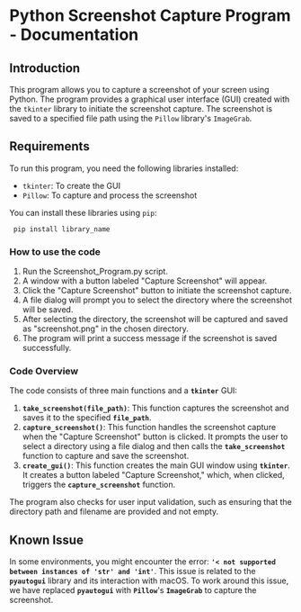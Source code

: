 # Python Screenshot Capture Program - Documentation

## Introduction
This program allows you to capture a screenshot of your screen using Python. The program provides a graphical user interface (GUI) created with the `tkinter` library to initiate the screenshot capture. The screenshot is saved to a specified file path using the `Pillow` library's `ImageGrab`.

## Requirements
To run this program, you need the following libraries installed:
- `tkinter`: To create the GUI
- `Pillow`: To capture and process the screenshot

You can install these libraries using `pip`:

``` pip install library_name```

### How to use the code 
1. Run the Screenshot_Program.py script.
2. A window with a button labeled "Capture Screenshot" will appear.
3. Click the "Capture Screenshot" button to initiate the screenshot capture.
4. A file dialog will prompt you to select the directory where the screenshot will be saved.
5. After selecting the directory, the screenshot will be captured and saved as "screenshot.png" in the chosen directory.
6. The program will print a success message if the screenshot is saved successfully.

### Code Overview
The code consists of three main functions and a **`tkinter`** GUI:

1. **`take_screenshot(file_path)`**: This function captures the screenshot and saves it to the specified **`file_path`**.
2. **`capture_screenshot()`**: This function handles the screenshot capture when the "Capture Screenshot" button is clicked. It prompts the user to select a directory using a file dialog and then calls the **`take_screenshot`** function to capture and save the screenshot.
3. **`create_gui()`**: This function creates the main GUI window using **`tkinter`**. It creates a button labeled "Capture Screenshot," which, when clicked, triggers the **`capture_screenshot`** function.

The program also checks for user input validation, such as ensuring that the directory path and filename are provided and not empty.

## Known Issue

In some environments, you might encounter the error: **`'< not supported between instances of 'str' and 'int'`**. This issue is related to the **`pyautogui`** library and its interaction with macOS. To work around this issue, we have replaced **`pyautogui`** with **`Pillow`**'s **`ImageGrab`** to capture the screenshot.